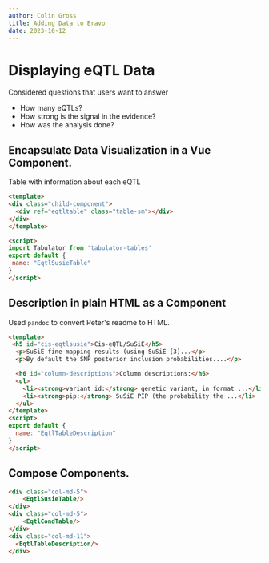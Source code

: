 ```yaml
---
author: Colin Gross
title: Adding Data to Bravo
date: 2023-10-12
---
```


# Displaying eQTL Data

Considered questions that users want to answer

- How many eQTLs?
- How strong is the signal in the evidence?
- How was the analysis done?

## Encapsulate Data Visualization in a Vue Component.
Table with information about each eQTL

```html
<template>
<div class="child-component">
  <div ref="eqtltable" class="table-sm"></div>
</div>
</template>

<script>
import Tabulator from 'tabulator-tables'
export default {
 name: "EqtlSusieTable"
}
</script>
```

## Description in plain HTML as a Component
Used `pandoc` to convert Peter's readme to HTML.

```html
<template>
 <h5 id="cis-eqtlsusie">Cis-eQTL/SuSiE</h5>
  <p>SuSiE fine-mapping results (using SuSiE [3]...</p>
  <p>By default the SNP posterior inclusion probabilities....</p>

  <h6 id="column-descriptions">Column descriptions:</h6>
  <ul>
    <li><strong>variant_id:</strong> genetic variant, in format ...</li>
    <li><strong>pip:</strong> SuSiE PIP (the probability the ...</li>
  </ul>
</template>
<script>
export default {
  name: "EqtlTableDescription"
}
</script>
```

## Compose Components.
```html
<div class="col-md-5">
    <EqtlSusieTable/>
</div>
<div class="col-md-5">
    <EqtlCondTable/>
</div>
<div class="col-md-11">
  <EqtlTableDescription/>
</div>
```



